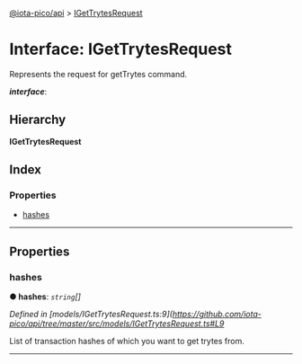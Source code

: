 [@iota-pico/api](../README.md) > [IGetTrytesRequest](../interfaces/igettrytesrequest.md)

# Interface: IGetTrytesRequest

Represents the request for getTrytes command.

*__interface__*: 

## Hierarchy

**IGetTrytesRequest**

## Index

### Properties

* [hashes](igettrytesrequest.md#hashes)

---

## Properties

<a id="hashes"></a>

###  hashes

**● hashes**: *`string`[]*

*Defined in [models/IGetTrytesRequest.ts:9](https://github.com/iota-pico/api/tree/master/src/models/IGetTrytesRequest.ts#L9*

List of transaction hashes of which you want to get trytes from.

___

